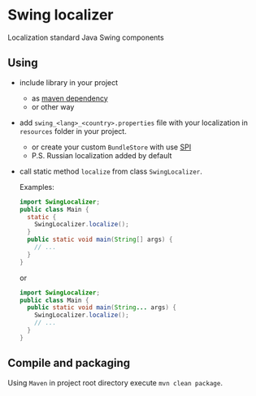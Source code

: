 # Swing localizer

Localization standard Java Swing components

## Using

- include library in your project
    - as [maven dependency](https://github.com/azzibom/swing-localizer/packages)
    - or other way
- add `swing_<lang>_<country>.properties` file with your localization in `resources` folder in your project.
    - or create your custom `BundleStore` with use [SPI](https://en.wikipedia.org/wiki/Service_provider_interface)
    - P.S. Russian localization added by default
- call static method `localize` from class `SwingLocalizer`.

  Examples:
  ```java
  import SwingLocalizer;
  public class Main {
    static {
      SwingLocalizer.localize();
    }
    public static void main(String[] args) {
      // ...
    }
  }
  ```
  or
  ```java
  import SwingLocalizer;
  public class Main {
    public static void main(String... args) {
      SwingLocalizer.localize();
      // ...
    }
  }
  ```

## Compile and packaging

Using `Maven`
in project root directory execute `mvn clean package`.
